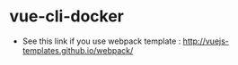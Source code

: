 # vue-cli-docker

* See this link if you use webpack template :
http://vuejs-templates.github.io/webpack/
